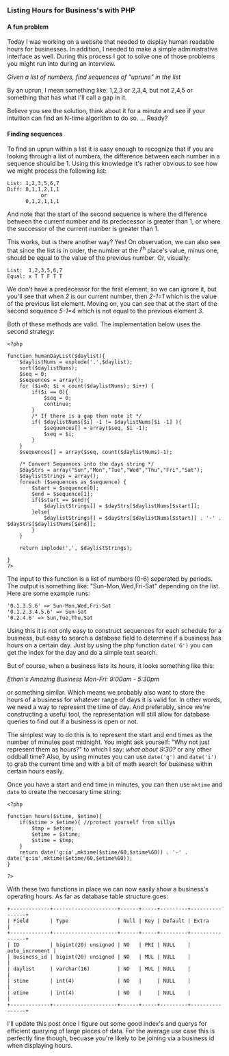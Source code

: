 ### Listing Hours for Business's with PHP

#### A fun problem

Today I was working on a website that needed to display human readable hours for
businesses. In addition, I needed to make a simple administrative interface as 
well. During this process I got to solve one of those problems you might run into
during an interview.

*Given a list of numbers, find sequences of "upruns" in the list*

By an uprun, I mean something like: 1,2,3 or 2,3,4, but not 2,4,5 or something
that has what I'll call a gap in it.

Believe you see the solution, think about it for a minute and see if your intuition
can find an N-time algorithm to do so. ... Ready? 

#### Finding sequences

To find an uprun within a list it is easy enough to recognize that if you are 
looking through a list of numbers, the difference between each number in a sequence
should be 1. Using this knowledge it's rather obvious to see how we might process 
the following list:

    List: 1,2,3,5,6,7
    Diff: 0,1,1,2,1,1 
               or
          0,1,2,1,1,1 

And note that the start of the second sequence is where the difference between 
the current number and its predecessor is greater than 1, or where the successor 
of the current number is greater than 1.

This works, but is there another way? Yes! On observation, we can also see that 
since the list is in order, the number at the _i_<sup>th</sup> place's value, 
minus one, should be equal to the value of the previous number. Or, visually:

    List:  1,2,3,5,6,7
    Equal: x T T F T T

We don't have a predecessor for the first element, so we can ignore it, but you'll
see that when _2_ is our current number, then _2-1=1_ which is the value of the 
previous list element. Moving on, you can see that at the start of the second 
sequence _5-1=4_ which is not equal to the previous element _3_.

Both of these methods are valid. The implementation below uses the
second strategy:

	<?php

	function humanDayList($daylist){
		$daylistNums = explode('.',$daylist);
		sort($daylistNums);
		$seq = 0;
		$sequences = array();
		for ($i=0; $i < count($daylistNums); $i++) { 
			if($i == 0){
				$seq = 0;
				continue;
			}
			/* If there is a gap then note it */
			if( $daylistNums[$i] -1 != $daylistNums[$i -1] ){
				$sequences[] = array($seq, $i -1);
				$seq = $i;
			}
		}
		$sequences[] = array($seq, count($daylistNums)-1);

		/* Convert Sequences into the days string */
		$dayStrs = array("Sun","Mon","Tue","Wed","Thu","Fri","Sat");
		$daylistStrings = array();
		foreach ($sequences as $sequence) {
			$start = $sequence[0];
			$end = $sequence[1];
			if($start == $end){
				$daylistStrings[] = $dayStrs[$daylistNums[$start]];
			}else{
				$daylistStrings[] = $dayStrs[$daylistNums[$start]] . '-' . $dayStrs[$daylistNums[$end]];
			}
		}

		return implode(',', $daylistStrings);

	}
	?>

The input to this function is a list of numbers (0-6) seperated by
periods. The output is something like: "Sun-Mon,Wed,Fri-Sat" depending
on the list. Here are some example runs:

	'0.1.3.5.6' => Sun-Mon,Wed,Fri-Sat
	'0.1.2.3.4.5.6' => Sun-Sat
	'0.2.4.6' => Sun,Tue,Thu,Sat

Using this it is not only easy to construct sequences for each schedule
for a business, but easy to search a database field to determine if a
business has hours on a certain day. Just by using the php function
`date('G')` you can get the index for the day and do a simple text
search. 

But of course, when a business lists its hours, it looks something like
this:

*Ethan's Amazing Business*
*Mon-Fri: 9:00am - 5:30pm*

or something similar. Which means we probably also want to store the
hours of a business for whatever range of days it is valid for. In other
words, we need a way to represent the time of day. And preferably, since
we're constructing a useful tool, the representation will still allow
for database queries to find out if a business is open or not. 

The simplest way to do this is to represent the start and end times as
the number of minutes past midnight. You might ask yourself: "Why not just
represent them as hours?" to which I say: _what about 9:30?_ or any other
oddball time? Also, by using minutes you can use `date('g')` and `date('i')` 
to grab the current time and with a bit of math search for business within
certain hours easily. 

Once you have a start and end time in minutes, you can then use `mktime` 
and `date` to create the neccesary time string:

	<?php

	function hours($stime, $etime){
		if($stime > $etime){ //protect yourself from sillys
			$tmp = $etime;
			$etime = $stime;
			$stime = $tmp;
		}
		return date('g:ia',mktime($stime/60,$stime%60)) . '-' . date('g:ia',mktime($etime/60,$etime%60));
	}

	?>

With these two functions in place we can now easily show a business's 
operating hours. As far as database table structure goes:

    +-------------+---------------------+------+-----+---------+----------------+
    | Field       | Type                | Null | Key | Default | Extra          |
    +-------------+---------------------+------+-----+---------+----------------+
    | ID          | bigint(20) unsigned | NO   | PRI | NULL    | auto_increment |
    | business_id | bigint(20) unsigned | NO   | MUL | NULL    |                |
    | daylist     | varchar(16)         | NO   | MUL | NULL    |                |
    | stime       | int(4)              | NO   |     | NULL    |                |
    | etime       | int(4)              | NO   |     | NULL    |                |
    +-------------+---------------------+------+-----+---------+----------------+

I'll update this post once I figure out some good index's and querys for efficient
querying of large pieces of data. For the average use case this is perfectly fine
though, becuase you're likely to be joining via a business id when displaying 
hours.    
